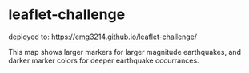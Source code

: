 # leaflet-challenge

deployed to: https://emg3214.github.io/leaflet-challenge/

This map shows larger markers for larger magnitude earthquakes, and darker marker colors for deeper earthquake occurrances.



